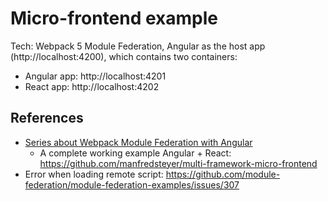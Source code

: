 # Micro-frontend example
Tech: Webpack 5 Module Federation, Angular as the host app (http://localhost:4200), which contains two containers:
* Angular app: http://localhost:4201
* React app: http://localhost:4202

## References
- [Series about Webpack Module Federation with Angular](https://www.angulararchitects.io/en/aktuelles/multi-framework-and-version-micro-frontends-with-module-federation-the-good-the-bad-the-ugly/)
  - A complete working example Angular + React: https://github.com/manfredsteyer/multi-framework-micro-frontend
- Error when loading remote script: https://github.com/module-federation/module-federation-examples/issues/307
